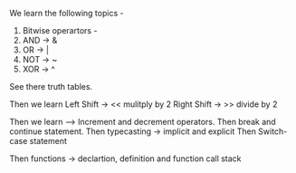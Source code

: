 We learn the following topics -
1. Bitwise operartors -
1. AND -> &
2. OR ->  |
3. NOT -> ~
4. XOR -> ^

See there truth tables.

Then we learn 
Left Shift -> <<  mulitply by 2
Right Shift -> >> divide by 2

Then we learn --> Increment and decrement operators.
Then break and continue statement.
Then typecasting -> implicit and explicit
Then Switch-case statement

Then functions -> declartion, definition and function call stack